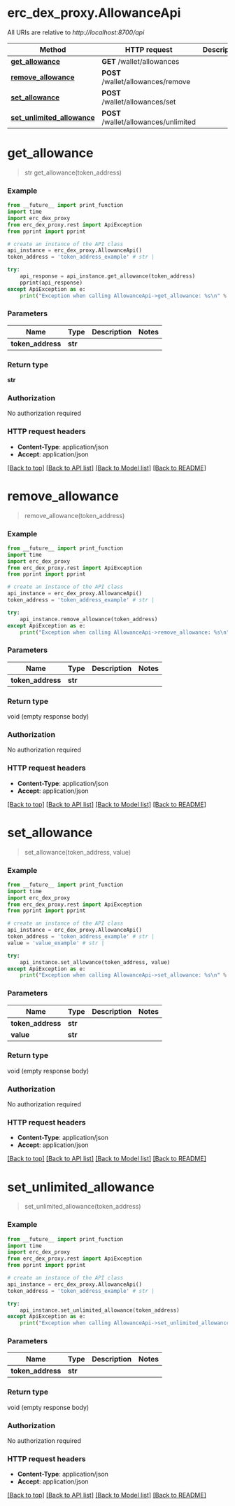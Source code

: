 # erc_dex_proxy.AllowanceApi

All URIs are relative to *http://localhost:8700/api*

Method | HTTP request | Description
------------- | ------------- | -------------
[**get_allowance**](AllowanceApi.md#get_allowance) | **GET** /wallet/allowances | 
[**remove_allowance**](AllowanceApi.md#remove_allowance) | **POST** /wallet/allowances/remove | 
[**set_allowance**](AllowanceApi.md#set_allowance) | **POST** /wallet/allowances/set | 
[**set_unlimited_allowance**](AllowanceApi.md#set_unlimited_allowance) | **POST** /wallet/allowances/unlimited | 


# **get_allowance**
> str get_allowance(token_address)



### Example
```python
from __future__ import print_function
import time
import erc_dex_proxy
from erc_dex_proxy.rest import ApiException
from pprint import pprint

# create an instance of the API class
api_instance = erc_dex_proxy.AllowanceApi()
token_address = 'token_address_example' # str | 

try:
    api_response = api_instance.get_allowance(token_address)
    pprint(api_response)
except ApiException as e:
    print("Exception when calling AllowanceApi->get_allowance: %s\n" % e)
```

### Parameters

Name | Type | Description  | Notes
------------- | ------------- | ------------- | -------------
 **token_address** | **str**|  | 

### Return type

**str**

### Authorization

No authorization required

### HTTP request headers

 - **Content-Type**: application/json
 - **Accept**: application/json

[[Back to top]](#) [[Back to API list]](../README.md#documentation-for-api-endpoints) [[Back to Model list]](../README.md#documentation-for-models) [[Back to README]](../README.md)

# **remove_allowance**
> remove_allowance(token_address)



### Example
```python
from __future__ import print_function
import time
import erc_dex_proxy
from erc_dex_proxy.rest import ApiException
from pprint import pprint

# create an instance of the API class
api_instance = erc_dex_proxy.AllowanceApi()
token_address = 'token_address_example' # str | 

try:
    api_instance.remove_allowance(token_address)
except ApiException as e:
    print("Exception when calling AllowanceApi->remove_allowance: %s\n" % e)
```

### Parameters

Name | Type | Description  | Notes
------------- | ------------- | ------------- | -------------
 **token_address** | **str**|  | 

### Return type

void (empty response body)

### Authorization

No authorization required

### HTTP request headers

 - **Content-Type**: application/json
 - **Accept**: application/json

[[Back to top]](#) [[Back to API list]](../README.md#documentation-for-api-endpoints) [[Back to Model list]](../README.md#documentation-for-models) [[Back to README]](../README.md)

# **set_allowance**
> set_allowance(token_address, value)



### Example
```python
from __future__ import print_function
import time
import erc_dex_proxy
from erc_dex_proxy.rest import ApiException
from pprint import pprint

# create an instance of the API class
api_instance = erc_dex_proxy.AllowanceApi()
token_address = 'token_address_example' # str | 
value = 'value_example' # str | 

try:
    api_instance.set_allowance(token_address, value)
except ApiException as e:
    print("Exception when calling AllowanceApi->set_allowance: %s\n" % e)
```

### Parameters

Name | Type | Description  | Notes
------------- | ------------- | ------------- | -------------
 **token_address** | **str**|  | 
 **value** | **str**|  | 

### Return type

void (empty response body)

### Authorization

No authorization required

### HTTP request headers

 - **Content-Type**: application/json
 - **Accept**: application/json

[[Back to top]](#) [[Back to API list]](../README.md#documentation-for-api-endpoints) [[Back to Model list]](../README.md#documentation-for-models) [[Back to README]](../README.md)

# **set_unlimited_allowance**
> set_unlimited_allowance(token_address)



### Example
```python
from __future__ import print_function
import time
import erc_dex_proxy
from erc_dex_proxy.rest import ApiException
from pprint import pprint

# create an instance of the API class
api_instance = erc_dex_proxy.AllowanceApi()
token_address = 'token_address_example' # str | 

try:
    api_instance.set_unlimited_allowance(token_address)
except ApiException as e:
    print("Exception when calling AllowanceApi->set_unlimited_allowance: %s\n" % e)
```

### Parameters

Name | Type | Description  | Notes
------------- | ------------- | ------------- | -------------
 **token_address** | **str**|  | 

### Return type

void (empty response body)

### Authorization

No authorization required

### HTTP request headers

 - **Content-Type**: application/json
 - **Accept**: application/json

[[Back to top]](#) [[Back to API list]](../README.md#documentation-for-api-endpoints) [[Back to Model list]](../README.md#documentation-for-models) [[Back to README]](../README.md)

